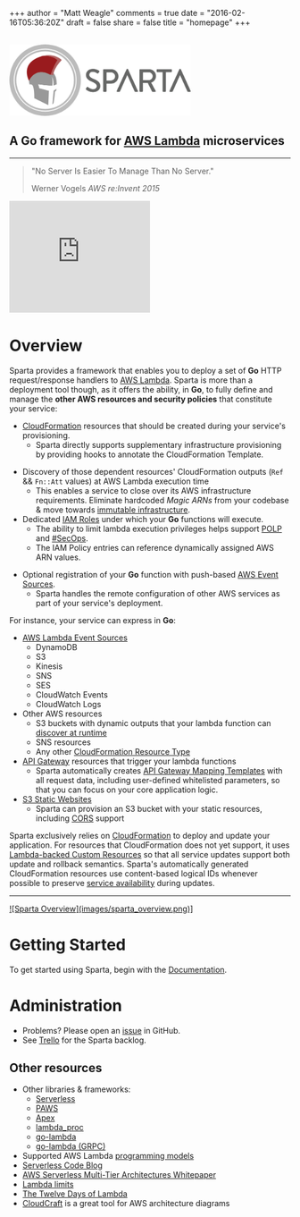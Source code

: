 +++
author = "Matt Weagle"
comments = true
date = "2016-02-16T05:36:20Z"
draft = false
share = false
title = "homepage"
+++

<br />
<div class="jumbotron">
<img src="images/SpartaLogoNoDomain.png" alt="Sparta shield" height="128">
<h2>A <b>Go</b> framework for <a href="https://aws.amazon.com/lambda">AWS Lambda</a> microservices</h2>

  <hr />
  <blockquote>
    <p>"No Server Is Easier To Manage Than No Server."</p>
    <footer>Werner Vogels <cite title="Source Title">AWS re:Invent 2015</cite></footer>
  </blockquote>  
  <iframe width="50%" height="200" src="https://www.youtube.com/embed/y-0Wf2Zyi5Q?start=1742" frameborder="0" allowfullscreen></iframe>
</div>

# Overview

Sparta provides a framework that enables you to deploy a set of **Go** HTTP request/response handlers to [AWS Lambda](https://aws.amazon.com/lambda/).  Sparta is more than a deployment tool though, as it offers the ability, in **Go**, to fully define and manage the **other AWS resources and security policies** that constitute your service:


  * [CloudFormation](http://docs.aws.amazon.com/AWSCloudFormation/latest/UserGuide/aws-template-resource-type-ref.html) resources that should be created during your service's provisioning.  
    * Sparta directly supports supplementary infrastructure provisioning by providing hooks to annotate the CloudFormation Template.
  - Discovery of those dependent resources' CloudFormation outputs (`Ref` && `Fn::Att` values) at AWS Lambda execution time
    * This enables a service to close over its AWS infrastructure requirements.  Eliminate hardcoded _Magic ARNs_ from your codebase & move towards [immutable infrastructure](http://chadfowler.com/blog/2013/06/23/immutable-deployments/).
  - Dedicated [IAM Roles](http://docs.aws.amazon.com/IAM/latest/UserGuide/reference_policies.html) under which your **Go** functions will execute.  
    * The ability to limit lambda execution privileges helps support [POLP](http://searchsecurity.techtarget.com/definition/principle-of-least-privilege-POLP) and [#SecOps](https://twitter.com/hashtag/secops).  
    * The IAM Policy entries can reference dynamically assigned AWS ARN values.
  * Optional registration of your **Go** function with push-based [AWS Event Sources](http://docs.aws.amazon.com/lambda/latest/dg/intro-core-components.html).
    * Sparta handles the remote configuration of other AWS services as part of your service's deployment.

For instance, your service can express in **Go**:

  * [AWS Lambda Event Sources](http://docs.aws.amazon.com/lambda/latest/dg/intro-core-components.html)
    * DynamoDB
    * S3
    * Kinesis
    * SNS
    * SES
    * CloudWatch Events
    * CloudWatch Logs
  * Other AWS resources
    * S3 buckets with dynamic outputs that your lambda function can [discover at runtime](http://gosparta.io/docs/eventsources/ses/)
    * SNS resources
    * Any other [CloudFormation Resource Type](http://docs.aws.amazon.com/AWSCloudFormation/latest/UserGuide/aws-template-resource-type-ref.html)
  * [API Gateway](http://docs.aws.amazon.com/apigateway/latest/developerguide/welcome.html) resources that trigger your lambda functions
    * Sparta automatically creates [API Gateway Mapping Templates](http://docs.aws.amazon.com/apigateway/latest/developerguide/api-gateway-mapping-template-reference.html) with all request data, including user-defined whitelisted parameters, so that you can focus on your core application logic.
  * [S3 Static Websites](http://docs.aws.amazon.com/AmazonS3/latest/dev/WebsiteHosting.html)
    - Sparta can provision an S3 bucket with your static resources, including [CORS](http://docs.aws.amazon.com/AmazonS3/latest/dev/cors.html) support

Sparta exclusively relies on [CloudFormation](http://docs.aws.amazon.com/AWSCloudFormation/latest/UserGuide/Welcome.html) to deploy and update your application.  For resources that CloudFormation does not yet support, it uses [Lambda-backed Custom Resources](http://docs.aws.amazon.com/AWSCloudFormation/latest/UserGuide/template-custom-resources-lambda.html) so that all service updates support both update and rollback semantics.  Sparta's automatically generated CloudFormation resources use content-based logical IDs  whenever possible to preserve [service availability](http://docs.aws.amazon.com/AWSCloudFormation/latest/UserGuide/using-cfn-updating-stacks.html) during updates.

<hr />
<a href="https://cloudcraft.co/view/8571b3bc-76ef-48c1-8401-0b6ae1d36b4e?key=d44zi4j1pxj00000" rel="Sparta Arch">![Sparta Overview](images/sparta_overview.png)]</a>


# Getting Started

To get started using Sparta, begin with the [Documentation](./docs).

# Administration
  - Problems?  Please open an [issue](https://github.com/mweagle/Sparta/issues/new) in GitHub.
  - See [Trello](https://trello.com/b/WslDce70/sparta) for the Sparta backlog.

## Other resources

  * Other libraries & frameworks:
    * [Serverless](https://github.com/serverless/serverless)
    * [PAWS](https://github.com/braahyan/PAWS)
    * [Apex](http://apex.run)
    * [lambda_proc](https://github.com/jasonmoo/lambda_proc)
    * [go-lambda](https://github.com/xlab/go-lambda)
    * [go-lambda (GRPC)](https://github.com/pilwon/go-lambda)
  * Supported AWS Lambda [programming models](http://docs.aws.amazon.com/lambda/latest/dg/programming-model-v2.html)
  * [Serverless Code Blog](https://serverlesscode.com)
  * [AWS Serverless Multi-Tier Architectures Whitepaper](https://d0.awsstatic.com/whitepapers/AWS_Serverless_Multi-Tier_Architectures.pdf)
  * [Lambda limits](http://docs.aws.amazon.com/lambda/latest/dg/limits.html)
  * [The Twelve Days of Lambda](https://aws.amazon.com/blogs/compute/the-twelve-days-of-lambda/)
  * [CloudCraft](http://cloudcraft.co) is a great tool for AWS architecture diagrams

